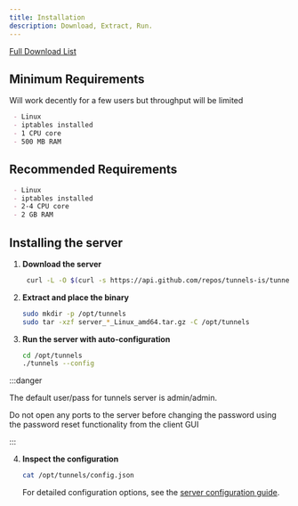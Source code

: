 ```yaml
---
title: Installation
description: Download, Extract, Run.
---
```


[Full Download List](https://github.com/tunnels-is/tunnels/releases)

## Minimum Requirements
 Will work decently for a few users but throughput will be limited
```md
 - Linux
 - iptables installed
 - 1 CPU core
 - 500 MB RAM
```

## Recommended Requirements
```md
 - Linux
 - iptables installed
 - 2-4 CPU core
 - 2 GB RAM
```

## Installing the server

1. **Download the server**
   ```bash
    curl -L -O $(curl -s https://api.github.com/repos/tunnels-is/tunnels/releases/latest | grep 'browser_download_url' | grep 'server_.*_Linux_amd64.tar.gz' | cut -d '"' -f 4)
   ```

2. **Extract and place the binary**
   ```bash
   sudo mkdir -p /opt/tunnels
   sudo tar -xzf server_*_Linux_amd64.tar.gz -C /opt/tunnels
   ```

3. **Run the server with auto-configuration**
   ```bash
   cd /opt/tunnels
   ./tunnels --config
   ```

:::danger

The default user/pass for tunnels server is admin/admin.

Do not open any ports to the server before changing the password using the password reset functionality from the client GUI

:::

4. **Inspect the configuration**
   ```bash
   cat /opt/tunnels/config.json
   ```
   For detailed configuration options, see the [server configuration guide](/docs/server/config).
